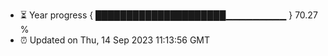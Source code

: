 - ⏳ Year progress { █████████████████████▁▁▁▁▁▁▁▁▁ } 70.27 %
- ⏰ Updated on Thu, 14 Sep 2023 11:13:56 GMT

